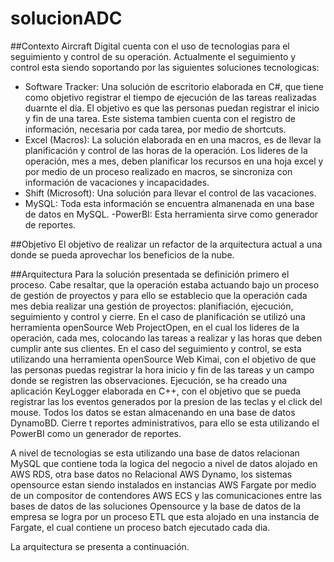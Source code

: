 # solucionADC

##Contexto
Aircraft Digital cuenta con el uso de tecnologias para el seguimiento y control de su operación. Actualmente el seguimiento y control esta siendo soportando por las siguientes soluciones tecnologicas:
- Software Tracker: Una solución de escritorio elaborada en C#, que tiene como objetivo registrar el tiempo de ejecución de las tareas realizadas duarnte el dia. El objetivo es que las personas puedan registrar el inicio y fin de una tarea. Este sistema tambien cuenta con el registro de información, necesaria por cada tarea, por medio de shortcuts.
- Excel (Macros): La solución elaborada en en una macros, es de llevar la planificación y control de las horas de la operación. Los lideres de la operación, mes a mes, deben planificar los recursos en una hoja excel y por medio de un proceso realizado en macros, se sincroniza con información de vacaciones y incapacidades.
- Shift (Microsoft): Una solución para llevar el control de las vacaciones.
- MySQL: Toda esta información se encuentra almanenada en una base de datos en MySQL.
 -PowerBI: Esta herramienta sirve como generador de reportes. 

##Objetivo
El objetivo de realizar un refactor de la arquitectura actual a una donde se pueda aprovechar los beneficios de la nube.

##Arquitectura
Para la solución presentada se definición primero el proceso. Cabe resaltar, que la operación estaba actuando bajo un proceso de gestión de proyectos y para ello se establecio que la operación cada mes debia realizar una gestión de proyectos: planifiación, ejecución, seguimiento y control y cierre.
En el caso de planificación se utilizó una herramienta openSource Web ProjectOpen, en el cual los lideres de la operación, cada mes, colocando las tareas a realizar y las horas que deben cumplir ante sus clientes.
En el caso del seguimiento y control, se esta utilizando una herramienta openSource Web Kimai, con el objetivo de que las personas puedas registrar la hora inicio y fin de las tareas y un campo donde se registren las observaciones.
Ejecución, se ha creado una aplicación KeyLogger elaborada en C++, con el objetivo que se pueda registrar las los eventos generados por la presion de las teclas y el click del mouse. Todos los datos se estan almacenando en una base de datos DynamoBD.
Cierre t reportes administrativos, para ello se esta utilizando el PowerBI como un generador de reportes.

A nivel de tecnologias se esta utilizando una base de datos relacionan MySQL que contiene toda la logica del negocio a nivel de datos alojado en AWS RDS, otra base datos no Relacional AWS Dynamo, los sistemas opensource estan siendo instalados en instancias AWS Fargate por medio de un compositor de contendores AWS ECS y las comunicaciones entre las bases de datos de las soluciones Opensource y la base de datos de la empresa se logra por un proceso ETL que esta alojado en una instancia de Fargate, el cual contiene un proceso batch ejecutado cada dia.

La arquitectura se presenta a continuación.   
